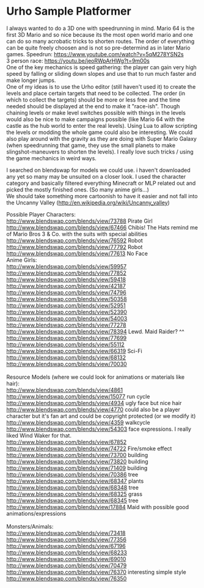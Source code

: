 # Urho Sample Platformer

I always wanted to do a 3D one with speedrunning in mind. Mario 64 is the first 3D Mario and so nice because its the most open world mario and one can do so many acrobatic tricks to shorten routes. The order of everything can be quite freely choosen and is not so pre-determind as in later Mario games.
Speedrun: https://www.youtube.com/watch?v=5qM278YSN2s<br>
3 person race: https://youtu.be/jeoRWpArHWg?t=9m00s<br>
One of the key mechanics is speed gathering: the player can gain very high speed by falling or sliding down slopes and use that to run much faster and make longer jumps.<br>
One of my ideas is to use the Urho editor (still haven't used it) to create the levels and place certain targets that need to be collected. The order (in which to collect the targets) should be more or less free and the time needed should be displayed at the end to make it "race-ish". Though chaining levels or make level switches possible with things in the levels would also be nice to make campaigns possible (like Mario 64 with the castle as the hub world to enter the real levels). Using Lua to allow scripting the levels or modding the whole game could also be interesting. We could also play around with the gravity as they are doing with Super Mario Galaxy (when speedrunning that game, they use the small planets to make slingshot-maneuvers to shorten the levels). I really love such tricks / using the game mechanics in weird ways.

I searched on blendswap for models we could use. i haven't downloaded any yet so many may be unsuited on a closer look. I used the character category and basically filtered everything Minecraft or MLP related out and picked the mostly finished ones. (So many anime girls...)<br>
We should take something more cartoonish to have it easier and not fall into the Uncanny Valley (http://en.wikipedia.org/wiki/Uncanny_valley)

Possible Player Characters:<br>
http://www.blendswap.com/blends/view/73788 Pirate Girl<br>
http://www.blendswap.com/blends/view/67466 Chibis! The Hats remind me of Mario Bros 3 & Co. with the suits with special abilities<br>
http://www.blendswap.com/blends/view/76592 Robot<br>
http://www.blendswap.com/blends/view/77792 Robot<br>
http://www.blendswap.com/blends/view/77613 No Face<br>
Anime Girls:<br>
http://www.blendswap.com/blends/view/59957<br>
http://www.blendswap.com/blends/view/77852<br>
http://www.blendswap.com/blends/view/59418<br>
http://www.blendswap.com/blends/view/42187<br>
http://www.blendswap.com/blends/view/74796<br>
http://www.blendswap.com/blends/view/50358<br>
http://www.blendswap.com/blends/view/52951<br>
http://www.blendswap.com/blends/view/52390<br>
http://www.blendswap.com/blends/view/54003<br>
http://www.blendswap.com/blends/view/77278<br>
http://www.blendswap.com/blends/view/78394 Lewd. Maid Raider? ^^<br>
http://www.blendswap.com/blends/view/77699<br>
http://www.blendswap.com/blends/view/55112<br>
http://www.blendswap.com/blends/view/66319 Sci-Fi<br>
http://www.blendswap.com/blends/view/68132<br>
http://www.blendswap.com/blends/view/70030<br>
<br>
Resource Models (where we could look for animations or materials like hair):<br>
http://www.blendswap.com/blends/view/4861<br>
http://www.blendswap.com/blends/view/15077 run cycle<br>
http://www.blendswap.com/blends/view/4934 ugly face but nice hair<br>
http://www.blendswap.com/blends/view/4770 could also be a player character but it's fan art and could be copyright protected (or we modify it)<br>
http://www.blendswap.com/blends/view/4359 walkcycle<br>
http://www.blendswap.com/blends/view/54303 face expressions. I really liked Wind Waker for that.<br>
http://www.blendswap.com/blends/view/67852<br>
http://www.blendswap.com/blends/view/74722 Fire/smoke effect<br>
http://www.blendswap.com/blends/view/73700 building<br>
http://www.blendswap.com/blends/view/73820 building<br>
http://www.blendswap.com/blends/view/71409 building<br>
http://www.blendswap.com/blends/view/70386 tree<br>
http://www.blendswap.com/blends/view/68347 plants<br>
http://www.blendswap.com/blends/view/68348 tree<br>
http://www.blendswap.com/blends/view/68325 grass<br>
http://www.blendswap.com/blends/view/68345 tree<br>
http://www.blendswap.com/blends/view/17884 Maid with possible good animations/expressions<br>
<br>
Monsters/Animals:<br>
http://www.blendswap.com/blends/view/73418<br>
http://www.blendswap.com/blends/view/77356<br>
http://www.blendswap.com/blends/view/67196<br>
http://www.blendswap.com/blends/view/68233<br>
http://www.blendswap.com/blends/view/69010<br>
http://www.blendswap.com/blends/view/70479<br>
http://www.blendswap.com/blends/view/76370 interesting simple style<br>
http://www.blendswap.com/blends/view/76350<br>
